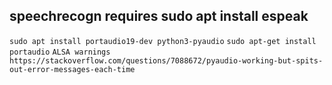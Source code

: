 ## speechrecogn requires sudo apt install espeak
``` sudo apt install portaudio19-dev python3-pyaudio ```
``` sudo apt-get install portaudio ```
``` ALSA warnings https://stackoverflow.com/questions/7088672/pyaudio-working-but-spits-out-error-messages-each-time ```